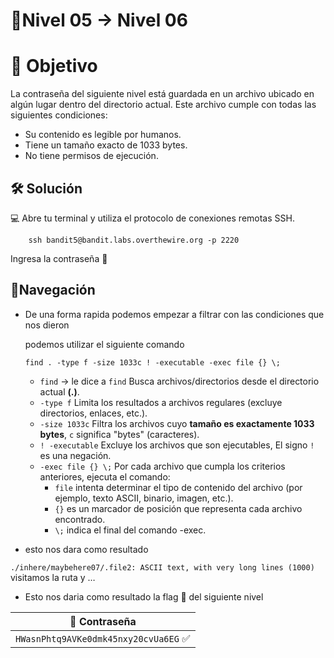 # 🧩Nivel 05 → Nivel 06

# 🎯 Objetivo

La contraseña del siguiente nivel está guardada en un archivo ubicado en algún lugar dentro del directorio actual. Este archivo cumple con todas las siguientes condiciones:

- Su contenido es legible por humanos.
- Tiene un tamaño exacto de 1033 bytes.
- No tiene permisos de ejecución.

## 🛠️ Solución

💻 Abre tu terminal y utiliza el protocolo de conexiones remotas SSH.
        
        ssh bandit5@bandit.labs.overthewire.org -p 2220

Ingresa la contraseña 🚩

## 🧭Navegación

- De una forma rapida podemos empezar a filtrar con las condiciones que nos dieron
    
    podemos utilizar el siguiente comando 
    

      find . -type f -size 1033c ! -executable -exec file {} \; 

    - `find` → le dice a `find` Busca archivos/directorios desde el directorio actual **(.)**.
    - `-type f` Limita los resultados a archivos regulares (excluye directorios, enlaces, etc.).
    - `-size 1033c` Filtra los archivos cuyo **tamaño es exactamente 1033 bytes**, `c` significa "bytes" (caracteres).
    - `! -executable` Excluye los archivos que son ejecutables, El signo `!` es una negación.
    - `-exec file {} \;` Por cada archivo que cumpla los criterios anteriores, ejecuta el comando:
        - `file` intenta determinar el tipo de contenido del archivo (por ejemplo, texto ASCII, binario, imagen, etc.).
        - `{}` es un marcador de posición que representa cada archivo encontrado.
        - `\;` indica el final del comando -exec.
- esto nos dara como resultado

`./inhere/maybehere07/.file2: ASCII text, with very long lines (1000)`
visitamos la ruta y …

- Esto nos daria como resultado la flag 🚩 del siguiente nivel

<div align="center">

| 🔐 Contraseña |
|:-------------:|
| `HWasnPhtq9AVKe0dmk45nxy20cvUa6EG` ✅ |

</div>
